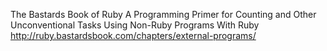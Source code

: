 

The Bastards Book of Ruby
A Programming Primer for Counting and Other Unconventional Tasks
Using Non-Ruby Programs With Ruby
http://ruby.bastardsbook.com/chapters/external-programs/
